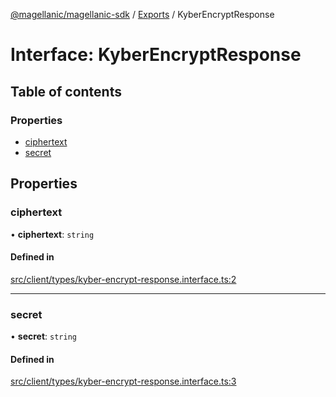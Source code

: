 [@magellanic/magellanic-sdk](../README.md) / [Exports](../modules.md) / KyberEncryptResponse

# Interface: KyberEncryptResponse

## Table of contents

### Properties

- [ciphertext](KyberEncryptResponse.md#ciphertext)
- [secret](KyberEncryptResponse.md#secret)

## Properties

### ciphertext

• **ciphertext**: `string`

#### Defined in

[src/client/types/kyber-encrypt-response.interface.ts:2](https://github.com/Magellanic-AI/magellanic-sdk-nodejs/blob/76346bd/src/client/types/kyber-encrypt-response.interface.ts#L2)

___

### secret

• **secret**: `string`

#### Defined in

[src/client/types/kyber-encrypt-response.interface.ts:3](https://github.com/Magellanic-AI/magellanic-sdk-nodejs/blob/76346bd/src/client/types/kyber-encrypt-response.interface.ts#L3)
